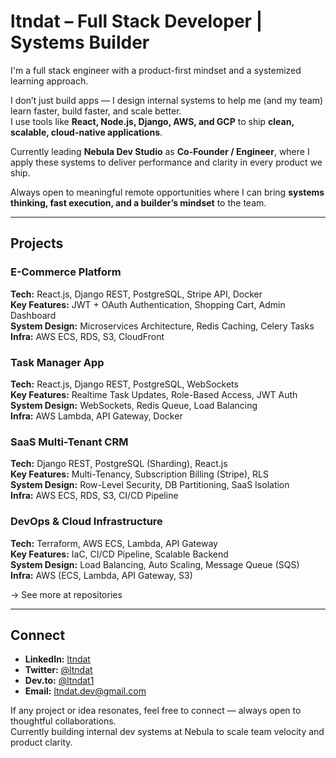 # ltndat – Full Stack Developer | Systems Builder

I'm a full stack engineer with a product-first mindset and a systemized learning approach.

I don’t just build apps — I design internal systems to help me (and my team) learn faster, build faster, and scale better.  
I use tools like **React, Node.js, Django, AWS, and GCP** to ship **clean, scalable, cloud-native applications**.

Currently leading **Nebula Dev Studio** as **Co-Founder / Engineer**, where I apply these systems to deliver performance and clarity in every product we ship.

Always open to meaningful remote opportunities where I can bring **systems thinking, fast execution, and a builder’s mindset** to the team.

---

## Projects

### E-Commerce Platform  
**Tech:** React.js, Django REST, PostgreSQL, Stripe API, Docker  
**Key Features:** JWT + OAuth Authentication, Shopping Cart, Admin Dashboard  
**System Design:** Microservices Architecture, Redis Caching, Celery Tasks  
**Infra:** AWS ECS, RDS, S3, CloudFront



### Task Manager App  
**Tech:** React.js, Django REST, PostgreSQL, WebSockets  
**Key Features:** Realtime Task Updates, Role-Based Access, JWT Auth  
**System Design:** WebSockets, Redis Queue, Load Balancing  
**Infra:** AWS Lambda, API Gateway, Docker



### SaaS Multi-Tenant CRM  
**Tech:** Django REST, PostgreSQL (Sharding), React.js  
**Key Features:** Multi-Tenancy, Subscription Billing (Stripe), RLS  
**System Design:** Row-Level Security, DB Partitioning, SaaS Isolation  
**Infra:** AWS ECS, RDS, S3, CI/CD Pipeline



### DevOps & Cloud Infrastructure  
**Tech:** Terraform, AWS ECS, Lambda, API Gateway  
**Key Features:** IaC, CI/CD Pipeline, Scalable Backend  
**System Design:** Load Balancing, Auto Scaling, Message Queue (SQS)  
**Infra:** AWS (ECS, Lambda, API Gateway, S3)



→ See more at repositories   

---

## Connect

- **LinkedIn:** [ltndat](https://www.linkedin.com/in/ltndat)  
- **Twitter:** [@ltndat](https://twitter.com/ltndat)  
- **Dev.to:** [@ltndat1](https://dev.to/ltndat1)  
- **Email:** ltndat.dev@gmail.com

If any project or idea resonates, feel free to connect — always open to thoughtful collaborations.   
Currently building internal dev systems at Nebula to scale team velocity and product clarity.
